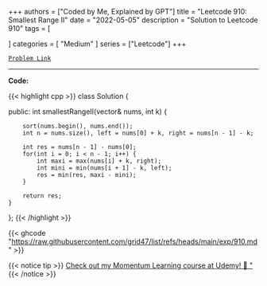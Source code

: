 
+++
authors = ["Coded by Me, Explained by GPT"]
title = "Leetcode 910: Smallest Range II"
date = "2022-05-05"
description = "Solution to Leetcode 910"
tags = [
    
]
categories = [
    "Medium"
]
series = ["Leetcode"]
+++



[`Problem Link`](https://leetcode.com/problems/smallest-range-ii/description/)

---

**Code:**

{{< highlight cpp >}}
class Solution {

public:
    int smallestRangeII(vector<int>& nums, int k) {
        
        sort(nums.begin(), nums.end());
        int n = nums.size(), left = nums[0] + k, right = nums[n - 1] - k;
        
        int res = nums[n - 1] - nums[0];
        for(int i = 0; i < n - 1; i++) {
            int maxi = max(nums[i] + k, right);
            int mini = min(nums[i + 1] - k, left);
            res = min(res, maxi - mini);
        }
        
        return res;
    }
    
};
{{< /highlight >}}

{{< ghcode "https://raw.githubusercontent.com/grid47/list/refs/heads/main/exp/910.md" >}}

{{< notice tip >}}
[Check out my Momentum Learning course at Udemy! 🚀 "](https://www.udemy.com/course/blind-75-the-data-structures-and-algorithms-essentials/)
{{< /notice >}}

